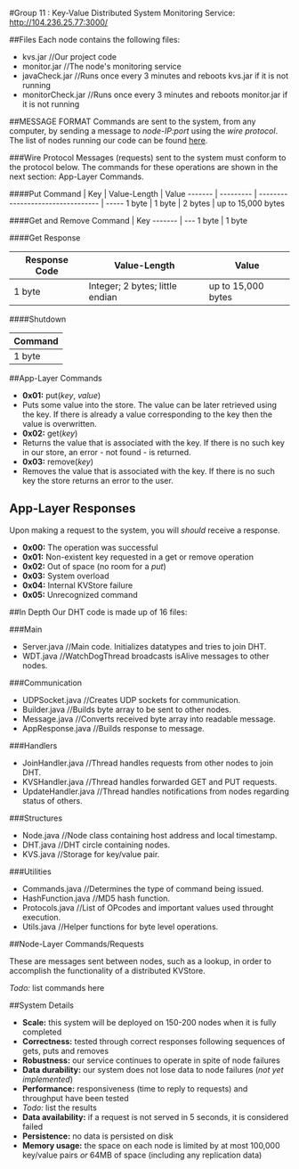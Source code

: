 #Group 11 : Key-Value Distributed System
Monitoring Service: http://104.236.25.77:3000/


##Files
Each node contains the following files:
* kvs.jar             //Our project code
* monitor.jar         //The node's monitoring service
* javaCheck.jar       //Runs once every 3 minutes and reboots kvs.jar if it is not running
* monitorCheck.jar    //Runs once every 3 minutes and reboots monitor.jar if it is not running

##MESSAGE FORMAT
Commands are sent to the system, from any computer, by sending a message to *node-IP:port* using the *wire protocol*. The list of nodes running our code can be found [here](runningNodes.txt).

###Wire Protocol
Messages (requests) sent to the system must conform to the protocol below. The commands for these operations are shown in the next section: App-Layer Commands.


####Put
Command | Key       | Value-Length                      | Value
------- | --------- | --------------------------------- | -----
1 byte  | 1 byte    | 2 bytes   | up to 15,000 bytes

####Get and Remove
Command | Key 
------- | ---
1 byte  | 1 byte

####Get Response

Response Code | Value-Length                | Value
------------- | --------------------------- | -----
1 byte | Integer; 2 bytes; little endian    | up to 15,000 bytes

####Shutdown

Command |
------- |
1 byte  |



##App-Layer Commands

- **0x01:** put(*key*, *value*)
- Puts some value into the store. The value can be later retrieved using the key. If there is already a value corresponding to the key then the value is overwritten.
- **0x02:** get(*key*)
- Returns the value that is associated with the key. If there is no such key in our store, an error - not found - is returned.
- **0x03:** remove(*key*)
- Removes the value that is associated with the key. If there is no such key the store returns an error to the user.

## App-Layer Responses

Upon making a request to the system, you will *should* receive a response.

- **0x00:** The operation was successful
- **0x01:** Non-existent key requested in a get or remove operation
- **0x02:** Out of space (no room for a _put_)
- **0x03:** System overload
- **0x04:** Internal KVStore failure
- **0x05:** Unrecognized command

##In Depth 
Our DHT code is made up of 16 files:

###Main  
* Server.java         //Main code. Initializes datatypes and tries to join DHT.
* WDT.java            //WatchDogThread broadcasts isAlive messages to other nodes.

###Communication
* UDPSocket.java      //Creates UDP sockets for communication.
* Builder.java        //Builds byte array to be sent to other nodes.
* Message.java        //Converts received byte array into readable message.
* AppResponse.java    //Builds response to message.

###Handlers
* JoinHandler.java    //Thread handles requests from other nodes to join DHT.
* KVSHandler.java     //Thread handles forwarded GET and PUT requests.
* UpdateHandler.java  //Thread handles notifications from nodes regarding status of others.

###Structures 
* Node.java           //Node class containing host address and local timestamp.
* DHT.java            //DHT circle containing nodes.
* KVS.java            //Storage for key/value pair.

###Utilities
* Commands.java       //Determines the type of command being issued.
* HashFunction.java   //MD5 hash function.
* Protocols.java      //List of OPcodes and important values used throught execution.
* Utils.java          //Helper functions for byte level operations.






##Node-Layer Commands/Requests

These are messages sent between nodes, such as a lookup, in order to accomplish the functionality of a distributed KVStore.

_Todo:_ list commands here

##System Details

- **Scale:** this system will be deployed on 150-200 nodes when it is fully completed
- **Correctness:** tested through correct responses following sequences of gets, puts and removes
- **Robustness:** our service continues to operate in spite of node failures
- **Data durability:** our system does not lose data to node failures (_not yet implemented_)
- **Performance:** responsiveness (time to reply to requests) and throughput have been tested
- _Todo:_ list the results
- **Data availability:** if a request is not served in 5 seconds, it is considered failed
- **Persistence:** no data is persisted on disk
- **Memory usage:** the space on each node is limited by at most 100,000 key/value pairs _or_ 64MB of space (including any replication data)
